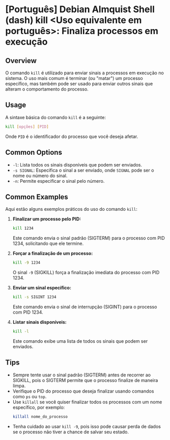 # [Português] Debian Almquist Shell (dash) kill <Uso equivalente em português>: Finaliza processos em execução

## Overview
O comando `kill` é utilizado para enviar sinais a processos em execução no sistema. O uso mais comum é terminar (ou "matar") um processo específico, mas também pode ser usado para enviar outros sinais que alteram o comportamento do processo.

## Usage
A sintaxe básica do comando `kill` é a seguinte:

```bash
kill [opções] [PID]
```

Onde `PID` é o identificador do processo que você deseja afetar.

## Common Options
- `-l`: Lista todos os sinais disponíveis que podem ser enviados.
- `-s SIGNAL`: Especifica o sinal a ser enviado, onde `SIGNAL` pode ser o nome ou número do sinal.
- `-n`: Permite especificar o sinal pelo número.

## Common Examples
Aqui estão alguns exemplos práticos do uso do comando `kill`:

1. **Finalizar um processo pelo PID:**
   ```bash
   kill 1234
   ```
   Este comando envia o sinal padrão (SIGTERM) para o processo com PID 1234, solicitando que ele termine.

2. **Forçar a finalização de um processo:**
   ```bash
   kill -9 1234
   ```
   O sinal `-9` (SIGKILL) força a finalização imediata do processo com PID 1234.

3. **Enviar um sinal específico:**
   ```bash
   kill -s SIGINT 1234
   ```
   Este comando envia o sinal de interrupção (SIGINT) para o processo com PID 1234.

4. **Listar sinais disponíveis:**
   ```bash
   kill -l
   ```
   Este comando exibe uma lista de todos os sinais que podem ser enviados.

## Tips
- Sempre tente usar o sinal padrão (SIGTERM) antes de recorrer ao SIGKILL, pois o SIGTERM permite que o processo finalize de maneira limpa.
- Verifique o PID do processo que deseja finalizar usando comandos como `ps` ou `top`.
- Use `killall` se você quiser finalizar todos os processos com um nome específico, por exemplo:
  ```bash
  killall nome_do_processo
  ```
- Tenha cuidado ao usar `kill -9`, pois isso pode causar perda de dados se o processo não tiver a chance de salvar seu estado.